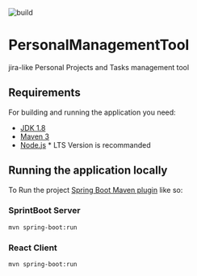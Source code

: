 ![build](https://github.com/runqingz/PersonalManagementTool/workflows/build/badge.svg)
# PersonalManagementTool
jira-like Personal Projects and Tasks management tool

## Requirements

For building and running the application you need:

- [JDK 1.8](http://www.oracle.com/technetwork/java/javase/downloads/jdk8-downloads-2133151.html)
- [Maven 3](https://maven.apache.org)
- [Node.js](https://nodejs.org/en/) * LTS Version is recommanded

## Running the application locally

To Run the project [Spring Boot Maven plugin](https://docs.spring.io/spring-boot/docs/current/reference/html/build-tool-plugins-maven-plugin.html) like so:

### SprintBoot Server
```shell
mvn spring-boot:run
```

### React Client
```shell
mvn spring-boot:run
```
